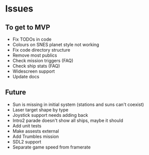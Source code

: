 # Issues

## To get to MVP
- Fix TODOs in code
- Colours on SNES planet style not working
- Fix code directory structure
- Remove most publics
- Check mission triggers (FAQ)
- Check ship stats (FAQ)
- Widescreen support
- Update docs

## Future
- Sun is missing in initial system (stations and suns can't coexist)
- Laser target shape by type
- Joystick support needs adding back
- Intro2 parade doesn't show all ships, maybe it should
- Add unit tests
- Make assests external
- Add Trumbles mission
- SDL2 support
- Separate game speed from framerate
